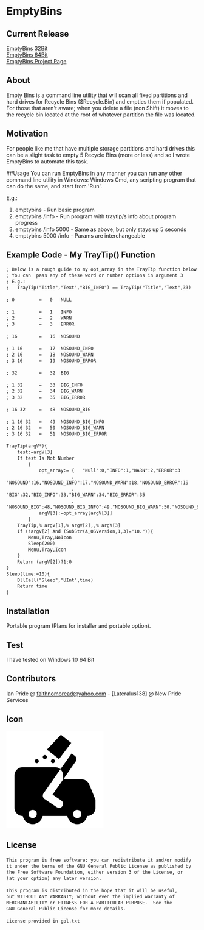# EmptyBins

## Current Release
[EmptyBins 32Bit]()<br />
[EmptyBins 64Bit]()<br />
[EmptyBins Project Page]()

## About
Empty Bins is a command line utility that will scan all fixed partitions and 
hard drives for Recycle Bins ($Recycle.Bin) and empties them if populated. For 
those that aren't aware; when you delete a file (non Shift) it moves to the
recycle bin located at the root of whatever partition the file was located.
## Motivation
For people like me that have multiple storage partitions and hard drives this
can be a slight task to empty 5 Recycle Bins (more or less) and so I wrote
EmptyBins to automate this task.

##Usage
You can run EmptyBins in any manner you can run any other command line utility
in Windows: Windows Cmd, any scripting program that can do the same, and start from
'Run'.

E.g.:
1. emptybins 			- Run basic program
1. emptybins /info		- Run program with traytip/s info about program progress  
1. emptybins /info 5000 - Same as above, but only stays up 5 seconds
1. emptybins 5000 /info	- Params are interchangeable

## Example Code - My TrayTip() Function
```
; Below is a rough guide to my opt_array in the TrayTip function below
; You can  pass any of these word or number options in argument 3
; E.g.:
;	TrayTip("Title","Text","BIG_INFO") == TrayTip("Title","Text",33)

; 0			=	0	NULL

; 1			=	1	INFO
; 2			=	2	WARN
; 3			=	3	ERROR

; 16		=	16	NOSOUND

; 1 16		=	17	NOSOUND_INFO
; 2 16		=	18	NOSOUND_WARN
; 3 16		=	19	NOSOUND_ERROR

; 32		=	32	BIG

; 1 32		=	33	BIG_INFO
; 2 32		=	34	BIG_WARN
; 3 32		=	35	BIG_ERROR

; 16 32		=	48	NOSOUND_BIG

; 1 16 32	=	49	NOSOUND_BIG_INFO
; 2 16 32	=	50	NOSOUND_BIG_WARN
; 3 16 32	=	51	NOSOUND_BIG_ERROR

TrayTip(argV*){
	test:=argV[3]
	If test Is Not Number
		{
			opt_array:=	{	"Null":0,"INFO":1,"WARN":2,"ERROR":3
						,	"NOSOUND":16,"NOSOUND_INFO":17,"NOSOUND_WARN":18,"NOSOUND_ERROR":19
						,	"BIG":32,"BIG_INFO":33,"BIG_WARN":34,"BIG_ERROR":35
						,	"NOSOUND_BIG":48,"NOSOUND_BIG_INFO":49,"NOSOUND_BIG_WARN":50,"NOSOUND_BIG_ERROR":51}
			argV[3]:=opt_array[argV[3]]
		}
	TrayTip,% argV[1],% argV[2],,% argV[3]
	If (!argV[2] And (SubStr(A_OSVersion,1,3)="10.")){
		Menu,Tray,NoIcon
		Sleep(200)
		Menu,Tray,Icon
	}
	Return (argV[2])?1:0
}
Sleep(time:=10){
	DllCall("Sleep","UInt",time)
	Return time
}
```
## Installation

Portable program (Plans for installer and portable option).


## Test

I have tested on Windows 10 64 Bit

## Contributors

Ian Pride @ faithnomoread@yahoo.com - [Lateralus138] @ New Pride Services 

## Icon

![EmptyBins Icon](/emptybins.png)

## License

	This program is free software: you can redistribute it and/or modify
    it under the terms of the GNU General Public License as published by
    the Free Software Foundation, either version 3 of the License, or
    (at your option) any later version.

    This program is distributed in the hope that it will be useful,
    but WITHOUT ANY WARRANTY; without even the implied warranty of
    MERCHANTABILITY or FITNESS FOR A PARTICULAR PURPOSE.  See the
    GNU General Public License for more details.

	License provided in gpl.txt